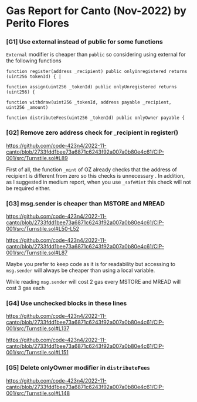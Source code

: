 # Gas Report for Canto (Nov-2022) by Perito Flores



### [G1] Use external instead of public for some functions



`External` modifier is cheaper than `public` so considering using external for the following functions


    function register(address _recipient) public onlyUnregistered returns (uint256 tokenId) { |
    
    function assign(uint256 _tokenId) public onlyUnregistered returns (uint256) {
    
    function withdraw(uint256 _tokenId, address payable _recipient, uint256 _amount)
    
    function distributeFees(uint256 _tokenId) public onlyOwner payable {



### [G2] Remove zero address check for _recipient in register() 

https://github.com/code-423n4/2022-11-canto/blob/2733fdd1bee73a6871c6243f92a007a0b80e4c61/CIP-001/src/Turnstile.sol#L89

First of all, the function `_mint` of OZ already checks that the address of recipient is different from zero so this checks is unnecessary .     In addition, as I suggested in medium report, when you use `_safeMint` this check will not be required either.    



### [G3] msg.sender is cheaper than MSTORE and MREAD

https://github.com/code-423n4/2022-11-canto/blob/2733fdd1bee73a6871c6243f92a007a0b80e4c61/CIP-001/src/Turnstile.sol#L50-L52

https://github.com/code-423n4/2022-11-canto/blob/2733fdd1bee73a6871c6243f92a007a0b80e4c61/CIP-001/src/Turnstile.sol#L87



Maybe you prefer to keep code as it is for readability but accessing to `msg.sender` will always be cheaper than using a local variable.

While reading `msg.sender` will cost 2 gas every MSTORE and MREAD will cost 3 gas each



### [G4]  Use unchecked blocks in these lines

https://github.com/code-423n4/2022-11-canto/blob/2733fdd1bee73a6871c6243f92a007a0b80e4c61/CIP-001/src/Turnstile.sol#L137

https://github.com/code-423n4/2022-11-canto/blob/2733fdd1bee73a6871c6243f92a007a0b80e4c61/CIP-001/src/Turnstile.sol#L151



### [G5] Delete onlyOwner modifier in `distributeFees`



https://github.com/code-423n4/2022-11-canto/blob/2733fdd1bee73a6871c6243f92a007a0b80e4c61/CIP-001/src/Turnstile.sol#L148





